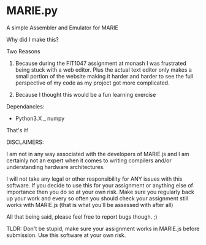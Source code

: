 # MARIE.py
A simple Assembler and Emulator for MARIE

Why did I make this?
  
  Two Reasons
  
  1.  Because during the FIT1047 assignment at monash I was frustrated being stuck with a web editor. Plus the 
      actual text editor only makes a small portion of the website making it harder and harder to see the 
      full perspective of my code as my project got more complicated.
  
  2. Because I thought this would be a fun learning exercise
  
Dependancies:
  - Python3.X
  _ numpy
  
That's it!
  
DISCLAIMERS:

I am not in any way associated with the developers of MARIE.js and I am certainly not an expert when it comes to writing compilers and/or understanding hardware architectures.

I will not take any legal or other responsibility for ANY issues with this software. If you decide to use this for your assignment or anything else of importance then you do so at your own risk. Make sure you regularly back up your work and every so often you should check your assignment still works with MARIE.js (that is what you'll be assessed with after all)

All that being said, please feel free to report bugs though.  ;)

TLDR:
  Don't be stupid, make sure your assignment works in MARIE.js before submission. Use this software at your own risk.

